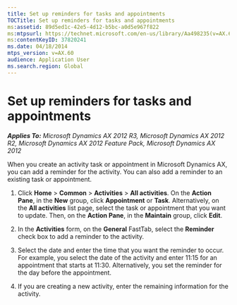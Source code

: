 ```yaml
---
title: Set up reminders for tasks and appointments
TOCTitle: Set up reminders for tasks and appointments
ms:assetid: 89d5ed1c-42e5-4d12-b5bc-a0d5e967f822
ms:mtpsurl: https://technet.microsoft.com/en-us/library/Aa498235(v=AX.60)
ms:contentKeyID: 37820241
ms.date: 04/18/2014
mtps_version: v=AX.60
audience: Application User
ms.search.region: Global
---
```


# Set up reminders for tasks and appointments 


_**Applies To:** Microsoft Dynamics AX 2012 R3, Microsoft Dynamics AX 2012 R2, Microsoft Dynamics AX 2012 Feature Pack, Microsoft Dynamics AX 2012_

When you create an activity task or appointment in Microsoft Dynamics AX, you can add a reminder for the activity. You can also add a reminder to an existing task or appointment.

1.  Click **Home** \> **Common** \> **Activities** \> **All activities**. On the **Action Pane**, in the **New** group, click **Appointment** or **Task**. Alternatively, on the **All activities** list page, select the task or appointment that you want to update. Then, on the **Action Pane**, in the **Maintain** group, click **Edit**.

2.  In the **Activities** form, on the **General** FastTab, select the **Reminder** check box to add a reminder to the activity.

3.  Select the date and enter the time that you want the reminder to occur. For example, you select the date of the activity and enter 11:15 for an appointment that starts at 11:30. Alternatively, you set the reminder for the day before the appointment.

4.  If you are creating a new activity, enter the remaining information for the activity.

  


